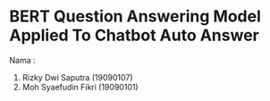 # BERT Question Answering Model Applied To Chatbot Auto Answer
Nama : 
1. Rizky Dwi Saputra (19090107)
2. Moh Syaefudin Fikri (19090101)

